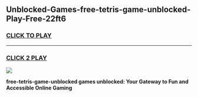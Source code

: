 
## Unblocked-Games-free-tetris-game-unblocked-Play-Free-22ft6
<h3>
<a href="https://premium76.site?title=free-tetris-game-unblocked&ref=09A">CLICK TO PLAY</a></h3>
<hr>

<h3>
<a href="https://premium76.site?title=free-tetris-game-unblocked&ref=09A">CLICK 2 PLAY</a>
  
</h3>

<a href="https://premium76.site?title=free-tetris-game-unblocked&ref=09A"><img src="https://clearcache.store/games.png"></a>


**free-tetris-game-unblocked games unblocked: Your Gateway to Fun and Accessible Online Gaming**
